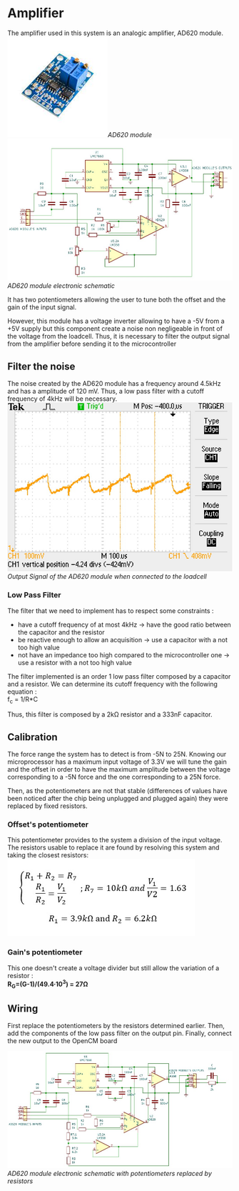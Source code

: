 # Amplifier

The amplifier used in this system is an analogic amplifier, AD620 module.  
![AD620 module](images/AD620_module.jpg)*AD620 module*
![AD620 schematic](images/AD620_schematic.jpg)  
*AD620 module electronic schematic*

It has two potentiometers allowing the user to tune both the offset and the gain of the input signal.

However, this module has a voltage inverter allowing to have a -5V from a +5V supply but this component create a noise non negligeable in front of the voltage from the loadcell.
Thus, it is necessary to filter the output signal from the amplifier before sending it to the microcontroller

## Filter the noise

The noise created by the AD620 module has a frequency around 4.5kHz and has a amplitude of 120 mV. Thus, a low pass filter with a cutoff frequency of 4kHz will be necessary.  
![noise](images/Noise.JPG)  
*Output Signal of the AD620 module when connected to the loadcell*

### Low Pass Filter

The filter that we need to implement has to respect some constraints :

* have a cutoff frequency of at most 4kHz -> have the good ratio between the capacitor and the resistor
* be reactive enough to allow an acquisition -> use a capacitor with a not too high value
* not have an impedance too high compared to the microcontroller one -> use a resistor with a not too high value

The filter implemented is an order 1 low pass filter composed by a capacitor and a resistor.
We can determine its cutoff frequency with the following equation :  
f<sub>c</sub> = 1/R*C

Thus, this filter is composed by a 2kΩ resistor and a 333nF capacitor.

## Calibration

The force range the system has to detect is from -5N to 25N. Knowing our microprocessor has a maximum input voltage of 3.3V we will tune the gain and the offset in order to have the maximum amplitude between the voltage corresponding to a -5N force and the one corresponding to a 25N force.

Then, as the potentiometers are not that stable (differences of values have been noticed after the chip being unplugged and plugged again) they were replaced by fixed resistors.

### Offset's potentiometer

This potentiometer provides to the system a division of the input voltage. The resistors usable to replace it are found by resolving this system and taking the closest resistors:  
![offset's resistor](images/Resistor_offset.jpg)

### Gain's potentiometer

This one doesn't create a voltage divider but still allow the variation of a resistor :  
**R<sub>G</sub>=(G-1)/(49.4∙10<sup>3</sup>) = 27Ω**

## Wiring

First replace the potentiometers by the resistors determined earlier. Then, add the components of the low pass filter on the output pin.
Finally, connect the new output to the OpenCM board

![new schema](images/AD620_module_modified.jpg)  
*AD620 module electronic schematic with potentiometers replaced by resistors*

